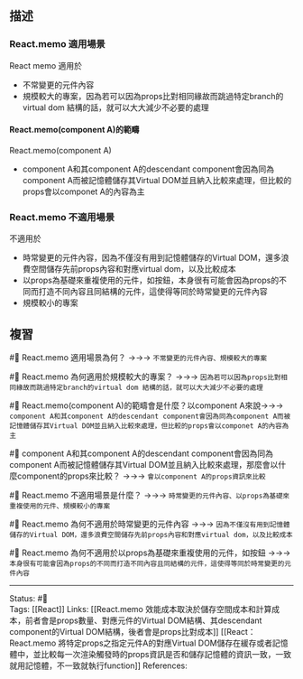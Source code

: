 ## 描述



### React.memo 適用場景
React memo 適用於
- 不常變更的元件內容
- 規模較大的專案，因為若可以因為props比對相同緣故而跳過特定branch的virtual dom 結構的話，就可以大大減少不必要的處理

#### React.memo(component A)的範疇
React.memo(component A)
- component A和其component A的descendant component會因為同為component A而被記憶體儲存其Virtual DOM並且納入比較來處理，但比較的props會以componet A的內容為主

### React.memo 不適用場景

不適用於
- 時常變更的元件內容，因為不僅沒有用到記憶體儲存的Virtual DOM，還多浪費空間儲存先前props內容和對應virtual dom，以及比較成本
- 以props為基礎來重複使用的元件，如按鈕，本身很有可能會因為props的不同而打造不同內容且同結構的元件，這使得等同於時常變更的元件內容
- 規模較小的專案

## 複習

#🧠 React.memo 適用場景為何？ ->->-> `不常變更的元件內容、規模較大的專案`

#🧠 React.memo 為何適用於規模較大的專案？ ->->-> `因為若可以因為props比對相同緣故而跳過特定branch的virtual dom 結構的話，就可以大大減少不必要的處理`

#🧠 React.memo(component A)的範疇會是什麼？以component A來說->->-> `component A和其component A的descendant component會因為同為component A而被記憶體儲存其Virtual DOM並且納入比較來處理，但比較的props會以componet A的內容為主`

#🧠 component A和其component A的descendant component會因為同為component A而被記憶體儲存其Virtual DOM並且納入比較來處理，那麼會以什麼component的props來比較？ ->->-> `會以component A的props資訊來比較`


#🧠 React.memo 不適用場景是什麼？ ->->-> `時常變更的元件內容、以props為基礎來重複使用的元件、規模較小的專案`
<!--SR:!2022-10-09,3,250-->


#🧠 React.memo 為何不適用於時常變更的元件內容 ->->-> `因為不僅沒有用到記憶體儲存的Virtual DOM，還多浪費空間儲存先前props內容和對應virtual dom，以及比較成本`
<!--SR:!2022-10-09,3,250-->


#🧠 React.memo 為何不適用於以props為基礎來重複使用的元件，如按鈕  ->->-> `本身很有可能會因為props的不同而打造不同內容且同結構的元件，這使得等同於時常變更的元件內容`


---
Status: #🌱  
Tags:
[[React]]
Links:
[[React.memo 效能成本取決於儲存空間成本和計算成本，前者會是props數量、對應元件的Virtual DOM結構、其descendant component的Virtual DOM結構，後者會是props比對成本]]
[[React：React.memo 將特定props之指定元件A的對應Virtual DOM儲存在緩存或者記憶體中，並比較每一次渲染觸發時的props資訊是否和儲存記憶體的資訊一致，一致就用記憶體，不一致就執行function]]
References: